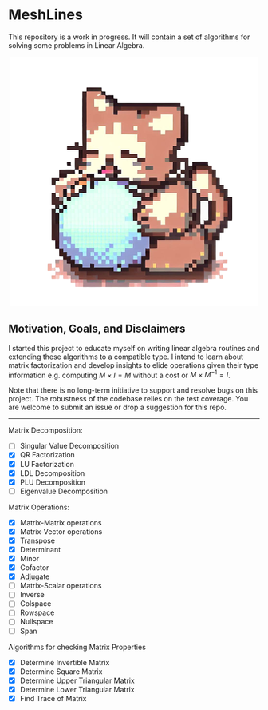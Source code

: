 ﻿# MeshLines
This repository is a work in progress. It will contain a set of algorithms for solving some problems in Linear Algebra.

<p align="center">
  <img src="img/MeshLinesLogo.png" alt="Image">
</p>

## Motivation, Goals, and Disclaimers
I started this project to educate myself on writing linear algebra routines and extending these algorithms to a compatible type.
I intend to learn about matrix factorization and develop insights to elide operations given their type information e.g. computing $M \times I = M$ without a cost or $M\times M^{-1} = I$.

Note that there is no long-term initiative to support and resolve bugs on this project. The robustness of the codebase relies on the test coverage. 
You are welcome to submit an issue or drop a suggestion for this repo. 

---
Matrix Decomposition:

- [ ] Singular Value Decomposition
- [x] QR Factorization
- [x] LU Factorization
- [x] LDL Decomposition
- [x] PLU Decomposition
- [ ] Eigenvalue Decomposition

Matrix Operations:

- [x] Matrix-Matrix operations
- [x] Matrix-Vector operations
- [x] Transpose
- [x] Determinant
- [x] Minor
- [x] Cofactor
- [x] Adjugate
- [ ] Matrix-Scalar operations
- [ ] Inverse
- [ ] Colspace
- [ ] Rowspace
- [ ] Nullspace
- [ ] Span

Algorithms for checking Matrix Properties

- [x] Determine Invertible Matrix
- [x] Determine Square Matrix
- [x] Determine Upper Triangular Matrix
- [x] Determine Lower Triangular Matrix
- [x] Find Trace of Matrix
